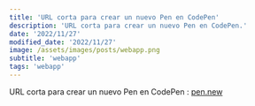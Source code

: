 ```yaml
---
title: 'URL corta para crear un nuevo Pen en CodePen'
description: 'URL corta para crear un nuevo Pen en CodePen.'
date: '2022/11/27'
modified_date: '2022/11/27'
image: /assets/images/posts/webapp.png
subtitle: 'webapp'
tags: 'webapp'
---
```


URL corta para crear un nuevo Pen en CodePen : [pen.new](https://pen.new)
